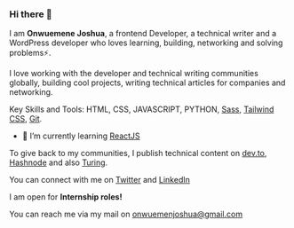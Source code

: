 ### Hi there 👋

I am **Onwuemene Joshua**, a frontend Developer, a technical writer and a WordPress developer who loves learning, building, networking and solving problems⚡.

I love working with the developer and technical writing communities globally, building cool projects, writing technical articles for companies and networking.

Key Skills and Tools: HTML, CSS, JAVASCRIPT, PYTHON, [Sass](https://sass-lang.com/documentation/), [Tailwind CSS](https://tailwindcss.com/docs/installation), [Git](https://git-scm.com/doc).

- 🌱 I’m currently learning [ReactJS](https://react.dev/)

To give back to my communities, I publish technical content on [dev.to](https://dev.to/onwuemene), [Hashnode](https://hashnode.com/@JoshDevv) and also [Turing](https://www.turing.com/).

You can connect with me on [Twitter](https://twitter.com/onwuemenejosh) and [LinkedIn](https://www.linkedin.com/in/joshua-onwuemene/)

I am open for **Internship roles!**

You can reach me via my mail on onwuemenjoshua@gmail.com


<!--
**onwuemenejoshua/onwuemenejoshua** is a ✨ _special_ ✨ repository because its `README.md` (this file) appears on your GitHub profile.

Here are some ideas to get you started:

- 🔭 I’m currently working on ...
- 🌱 I’m currently learning ...
- 👯 I’m looking to collaborate on ...
- 🤔 I’m looking for help with ...
- 💬 Ask me about ...
- 📫 How to reach me: ...
- 😄 Pronouns: ...
- ⚡ Fun fact: ...
-->
